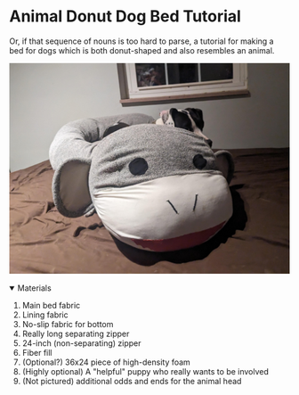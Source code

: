 # Animal Donut Dog Bed Tutorial

Or, if that sequence of nouns is too hard to parse, a tutorial for making a bed for dogs which is both donut-shaped and also resembles an animal.

![Monkey Bed](assets/images/finished/PXL_20240219_054512474.jpg)

<details markdown="1"  open>
  <summary>
    Materials
  </summary>

  1. Main bed fabric
  2. Lining fabric
  3. No-slip fabric for bottom
  4. Really long separating zipper
  5. 24-inch (non-separating) zipper
  6. Fiber fill
  7. (Optional?) 36x24 piece of high-density foam
  8. (Highly optional) A "helpful" puppy who really wants to be involved
  9. (Not pictured) additional odds and ends for the animal head
 
</details>
